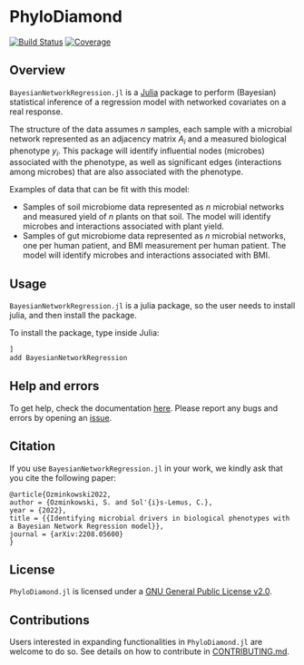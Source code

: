 # PhyloDiamond

[![Build Status](https://github.com/zwu363/PhyloDiamond.jl/actions/workflows/CI.yml/badge.svg?branch=main)](https://github.com/zwu363/PhyloDiamond.jl/actions/workflows/CI.yml?query=branch%3Amain)
[![Coverage](https://codecov.io/gh/zwu363/PhyloDiamond.jl/branch/main/graph/badge.svg)](https://codecov.io/gh/zwu363/PhyloDiamond.jl)

## Overview

`BayesianNetworkRegression.jl` is a [Julia](http://julialang.org/) package to perform (Bayesian) statistical inference of a regression model with networked covariates on a real response. 

The structure of the data assumes $n$ samples, each sample with a microbial network represented as an adjacency matrix $A_i$ and a measured biological phenotype $y_i$. This package will identify influential nodes (microbes) associated with the phenotype, as well as significant edges (interactions among microbes) that are also associated with the phenotype.

Examples of data that can be fit with this model:
- Samples of soil microbiome data represented as $n$ microbial networks and measured yield of $n$ plants on that soil. The model will identify microbes and interactions associated with plant yield.
- Samples of gut microbiome data represented as $n$ microbial networks, one per human patient, and BMI measurement per human patient. The model will identify microbes and interactions associated with BMI.

## Usage

`BayesianNetworkRegression.jl` is a julia package, so the user needs to install julia, and then install the package.

To install the package, type inside Julia:
```julia
]
add BayesianNetworkRegression
```

## Help and errors

To get help, check the documentation [here](https://solislemuslab.github.io/BayesianNetworkRegression.jl/dev). Please report any bugs and errors by opening an
[issue](https://github.com/solislemuslab/BayesianNetworkRegression.jl/issues/new).

## Citation

If you use `BayesianNetworkRegression.jl` in your work, we kindly ask that you cite the following paper: 
```
@article{Ozminkowski2022,
author = {Ozminkowski, S. and Sol'{i}s-Lemus, C.},
year = {2022},
title = {{Identifying microbial drivers in biological phenotypes with a Bayesian Network Regression model}},
journal = {arXiv:2208.05600}
}
```

## License

`PhyloDiamond.jl` is licensed under a
[GNU General Public License v2.0](https://github.com/solislemuslab/PhyloDiamond.jl/blob/main/LICENSE).

## Contributions

Users interested in expanding functionalities in `PhyloDiamond.jl` are welcome to do so. See details on how to contribute in [CONTRIBUTING.md](https://github.com/solislemuslab/PhyloDiamond.jl/blob/main/CONTRIBUTING.md).

